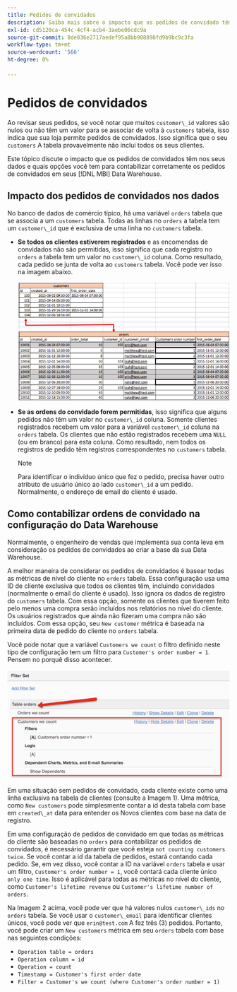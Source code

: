 ```yaml
---
title: Pedidos de convidados
description: Saiba mais sobre o impacto que os pedidos de convidado têm nos seus dados e quais opções você tem para contabilizar corretamente os pedidos de convidado em seus [!DNL MBI] Data Warehouse.
exl-id: cd5120ca-454c-4cf4-acb4-3aebe06cdc9a
source-git-commit: 8de036e2717aedef95a8bb908898fd9b9bc9c3fa
workflow-type: tm+mt
source-wordcount: '566'
ht-degree: 0%

---
```


# Pedidos de convidados

Ao revisar seus pedidos, se você notar que muitos `customer\_id` valores são nulos ou não têm um valor para se associar de volta à `customers` tabela, isso indica que sua loja permite pedidos de convidados. Isso significa que o seu `customers` A tabela provavelmente não inclui todos os seus clientes.

Este tópico discute o impacto que os pedidos de convidados têm nos seus dados e quais opções você tem para contabilizar corretamente os pedidos de convidados em seus [!DNL MBI] Data Warehouse.

## Impacto dos pedidos de convidados nos dados

No banco de dados de comércio típico, há uma variável `orders` tabela que se associa a um `customers` tabela. Todas as linhas no `orders` a tabela tem um `customer\_id` que é exclusiva de uma linha no `customers` tabela.

* **Se todos os clientes estiverem registrados** e as encomendas de convidados não são permitidas, isso significa que cada registro no `orders` a tabela tem um valor no `customer\_id` coluna. Como resultado, cada pedido se junta de volta ao `customers` tabela. Você pode ver isso na imagem abaixo.

   ![](../../assets/guest-orders-4.png)

* **Se as ordens do convidado forem permitidas**, isso significa que alguns pedidos não têm um valor no `customer\_id` coluna. Somente clientes registrados recebem um valor para a variável `customer\_id` coluna na `orders` tabela. Os clientes que não estão registrados recebem uma `NULL` (ou em branco) para esta coluna. Como resultado, nem todos os registros de pedido têm registros correspondentes no `customers` tabela.

   >[!NOTE]
   >
   >Para identificar o indivíduo único que fez o pedido, precisa haver outro atributo de usuário único ao lado `customer\_id` a um pedido. Normalmente, o endereço de email do cliente é usado.

## Como contabilizar ordens de convidado na configuração do Data Warehouse

Normalmente, o engenheiro de vendas que implementa sua conta leva em consideração os pedidos de convidados ao criar a base da sua Data Warehouse.

A melhor maneira de considerar os pedidos de convidados é basear todas as métricas de nível do cliente no `orders` tabela. Essa configuração usa uma ID de cliente exclusiva que todos os clientes têm, incluindo convidados (normalmente o email do cliente é usado). Isso ignora os dados de registro do `customers` tabela. Com essa opção, somente os clientes que tiverem feito pelo menos uma compra serão incluídos nos relatórios no nível do cliente. Os usuários registrados que ainda não fizeram uma compra não são incluídos. Com essa opção, seu `New customer` métrica é baseada na primeira data de pedido do cliente no `orders` tabela.

Você pode notar que a variável `Customers we count` o filtro definido neste tipo de configuração tem um filtro para `Customer's order number = 1`. Pensem no porquê disso acontecer.

![](../../assets/guest-orders-filter-set.png)

Em uma situação sem pedidos de convidado, cada cliente existe como uma linha exclusiva na tabela de clientes (consulte a Imagem 1). Uma métrica, como `New customers` pode simplesmente contar a id desta tabela com base em `created\_at` data para entender os Novos clientes com base na data de registro.

Em uma configuração de pedidos de convidado em que todas as métricas do cliente são baseadas no `orders` para contabilizar os pedidos de convidados, é necessário garantir que você esteja `not counting customers twice`. Se você contar a id da tabela de pedidos, estará contando cada pedido. Se, em vez disso, você contar a ID na variável `orders` tabela e usar um filtro, `Customer's order number = 1`, você contará cada cliente único `only one time`. Isso é aplicável para todas as métricas no nível do cliente, como `Customer's lifetime revenue` ou `Customer's lifetime number of orders`.

Na Imagem 2 acima, você pode ver que há valores nulos `customer\_ids` no `orders` tabela. Se você usar o `customer\_email` para identificar clientes únicos, você pode ver que `erin@test.com` A fez três (3) pedidos. Portanto, você pode criar um `New customers` métrica em seu `orders` tabela com base nas seguintes condições:

* `Operation table = orders`
* `Operation column = id`
* `Operation = count`
* `Timestamp = Customer's first order date`
* `Filter = Customer's we count (where Customer's order number = 1)`

